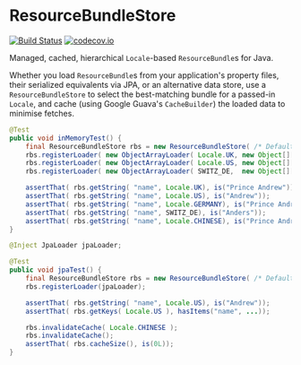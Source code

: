 ResourceBundleStore
===================

[![Build Status](https://travis-ci.org/poblish/resourceBundleStore.svg?branch=master)](https://travis-ci.org/poblish/resourceBundleStore)  [![codecov.io](https://codecov.io/github/poblish/resourceBundleStore/coverage.svg?branch=master)](https://codecov.io/github/poblish/resourceBundleStore?branch=master)

Managed, cached, hierarchical `Locale`-based `ResourceBundle`s for Java.

Whether you load `ResourceBundle`s from your application's property files, their serialized equivalents via JPA, or an alternative data store,
use a `ResourceBundleStore` to select the best-matching bundle for a passed-in `Locale`, and cache (using Google Guava's `CacheBuilder`)
the loaded data to minimise fetches.

```java
@Test
public void inMemoryTest() {
    final ResourceBundleStore rbs = new ResourceBundleStore( /* Default */ Locale.UK);
    rbs.registerLoader( new ObjectArrayLoader( Locale.UK, new Object[][] {{"name", "Prince Andrew"}} ) );
    rbs.registerLoader( new ObjectArrayLoader( Locale.US, new Object[][] {{"name", "Andrew"}} ) );
    rbs.registerLoader( new ObjectArrayLoader( SWITZ_DE,  new Object[][] {{"name", "Anders"}} ) );

    assertThat( rbs.getString( "name", Locale.UK), is("Prince Andrew"));
    assertThat( rbs.getString( "name", Locale.US), is("Andrew"));
    assertThat( rbs.getString( "name", Locale.GERMANY), is("Prince Andrew"));
    assertThat( rbs.getString( "name", SWITZ_DE), is("Anders"));
    assertThat( rbs.getString( "name", Locale.CHINESE), is("Prince Andrew"));
}

@Inject JpaLoader jpaLoader;

@Test
public void jpaTest() {
    final ResourceBundleStore rbs = new ResourceBundleStore( /* Default */ Locale.UK);
    rbs.registerLoader(jpaLoader);

    assertThat( rbs.getString( "name", Locale.US), is("Andrew"));
    assertThat( rbs.getKeys( Locale.US ), hasItems("name", ...));

    rbs.invalidateCache( Locale.CHINESE );
    rbs.invalidateCache();
    assertThat( rbs.cacheSize(), is(0L));
}
```